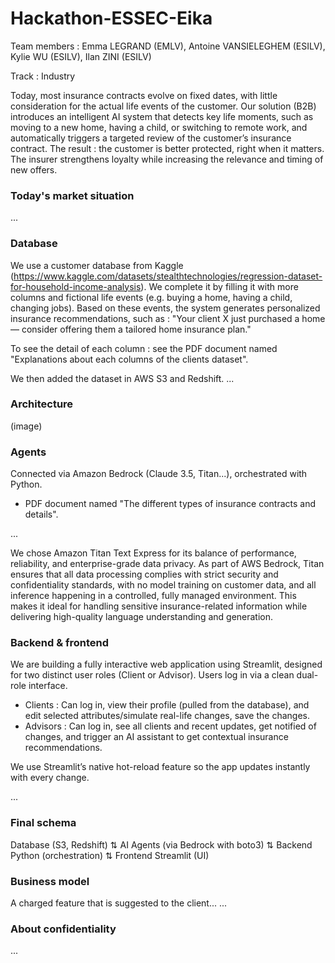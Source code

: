 # Hackathon-ESSEC-Eika

Team members : Emma LEGRAND (EMLV), Antoine VANSIELEGHEM (ESILV), Kylie WU (ESILV), Ilan ZINI (ESILV)

Track : Industry

Today, most insurance contracts evolve on fixed dates, with little consideration for the actual life events of the customer.
Our solution (B2B) introduces an intelligent AI system that detects key life moments, such as moving to a new home, having a child, or switching to remote work, and automatically triggers a targeted review of the customer’s insurance contract.
The result : the customer is better protected, right when it matters.
The insurer strengthens loyalty while increasing the relevance and timing of new offers.

### Today's market situation
...

### Database
We use a customer database from Kaggle (https://www.kaggle.com/datasets/stealthtechnologies/regression-dataset-for-household-income-analysis). We complete it by filling it with more columns and fictional life events (e.g. buying a home, having a child, changing jobs). Based on these events, the system generates personalized insurance recommendations, such as : "Your client X just purchased a home — consider offering them a tailored home insurance plan." 

To see the detail of each column : see the PDF document named "Explanations about each columns of the clients dataset".

We then added the dataset in AWS S3 and Redshift.
...

### Architecture
(image)

### Agents
Connected via Amazon Bedrock (Claude 3.5, Titan...), orchestrated with Python.

+ PDF document named "The different types of insurance contracts and details".

...

We chose Amazon Titan Text Express for its balance of performance, reliability, and enterprise-grade data privacy. As part of AWS Bedrock, Titan ensures that all data processing complies with strict security and confidentiality standards, with no model training on customer data, and all inference happening in a controlled, fully managed environment. This makes it ideal for handling sensitive insurance-related information while delivering high-quality language understanding and generation.

### Backend & frontend
We are building a fully interactive web application using Streamlit, designed for two distinct user roles (Client or Advisor). Users log in via a clean dual-role interface.
- Clients : Can log in, view their profile (pulled from the database), and edit selected attributes/simulate real-life changes, save the changes.
- Advisors : Can log in, see all clients and recent updates, get notified of changes, and trigger an AI assistant to get contextual insurance recommendations.

We use Streamlit’s native hot-reload feature so the app updates instantly with every change.

...

### Final schema

Database (S3, Redshift)
   ⇅
AI Agents (via Bedrock with boto3)
   ⇅
Backend Python (orchestration)
   ⇅
Frontend Streamlit (UI)

### Business model
A charged feature that is suggested to the client...
...

### About confidentiality
...



###

